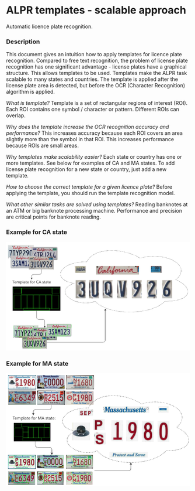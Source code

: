 # ALPR templates - scalable approach
Automatic licence plate recognition.

### Description

This document gives an intuition how to apply templates for licence plate recognition. Compared to free text recognition, the problem of license plate recognition has one significant advantage - license plates have a graphical structure.
This allows templates to be used. Templates make the ALPR task scalable to many states and countries. The template is applied after the license plate area is detected, but before the OCR (Character Recognition) algorithm is applied.

*What is template?* Template is a set of rectangular regions of interest (ROI). Each ROI contains one symbol / character or pattern. Different ROIs can overlap. 

*Why does the template increase the OCR recognition accuracy and performance?* This increases accuracy because each ROI covers an area slightly more than the symbol in that ROI. This increases performance because ROIs are small areas.

*Why templates make scalability easier?* Each state or country has one or more templates. See below for examples of CA and MA states. To add license plate recognition for a new state or country, just add a new template.

*How to choose the correct template for a given licence plate?* Before applying the template, you should run the template recognition model. 

*What other similar tasks are solved using templates?* Reading banknotes at an ATM or big banknote processing machine. Performance and precision are critical points for banknote reading.

### Example for CA state

![graphics](images/ca.png)

### Example for MA state

![graphics](images/ma.png)
